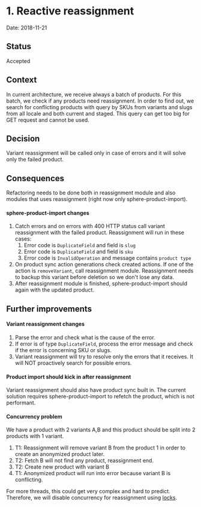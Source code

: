 # 1. Reactive reassignment

Date: 2018-11-21

## Status

Accepted

## Context

In current architecture, we receive always a batch of products. For this batch, we check if any products need reassignment.
In order to find out, we search for conflicting products with query by SKUs from variants and slugs from all locale and both current and staged.
This query can get too big for GET request and cannot be used.  

## Decision

Variant reassignment will be called only in case of errors and it will solve only the failed product.

## Consequences
Refactoring needs to be done both in reassignment module and also modules that uses reassignment (right now only sphere-product-import).

#### sphere-product-import changes
1. Catch errors and on errors with 400 HTTP status call variant reassignment with the failed product. Reassignment will run in these cases:
    1. Error code is `DuplicateField` and field is `slug`
    1. Error code is `DuplicateField` and field is `sku`
    1. Error code is `InvalidOperation` and message contains `product type` 
1. On product sync action generations check created actions. If one of the action is `removeVariant`, call reassignment module.
Reassignment needs to backup this variant before deletion so we don't lose any data.
1. After reassignment module is finished, sphere-product-import should again with the updated product.


## Further improvements

#### Variant reassignment changes
1. Parse the error and check what is the cause of the error.
1. If error is of type `DuplicateField`, process the error message and check if the error is concerning SKU or slugs.
1. Variant reassignment will try to resolve only the errors that it receives. It will NOT proactively search for possible errors.

#### Product import should kick in after reassignment
Variant reassignment should also have product sync built in. The current solution requires sphere-product-import to refetch the product, which is not performant. 

#### Concurrency problem 
We have a product with 2 variants A,B and this product should be split into 2 products with 1 variant.
1. T1: Reassignment will remove variant B from the product 1 in order to create an anonymized product later.
1. T2: Fetch B will not find any product, reassignment end.
1. T2: Create new product with variant B
1. T1: Anonymized product will run into error because variant B is conflicting.  

For more threads, this could get very complex and hard to predict. Therefore, we will disable concurrency for reassignment using [locks](https://www.npmjs.com/package/await-mutex). 
